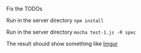 Fix the TODOs


Run in the server directory ```npm install```

Run in the server directory ```mocha test-1.js -R spec```

The result should show something like
[Imgur](http://i.imgur.com/wwjsugN.png)

